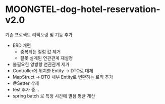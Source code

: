 # MOONGTEL-dog-hotel-reservation-v2.0

기존 프로젝트 리팩토링 및 기능 추가

- ERD 개편
  - 중복되는 컬럼 값 제거
  - 잘못 설계된 연관관계 재설정
- 불필요한 양방향 연관관계 제거
- Controller에 위치한 Entity -> DTO로 대체
- MapStruct -> DTO 내부 Entity로 변환하는 로직 추가
- @Setter 삭제
- test 추가 중...
- spring batch 로 특정 시간에 별점 평균 계산

